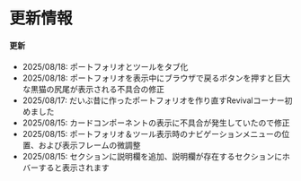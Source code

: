 # 更新情報
#### 更新
- 2025/08/18: ポートフォリオとツールをタブ化
- 2025/08/18: ポートフォリオを表示中にブラウザで戻るボタンを押すと巨大な黒猫の尻尾が表示される不具合の修正
- 2025/08/17: だいぶ昔に作ったポートフォリオを作り直すRevivalコーナー初めました
- 2025/08/15: カードコンポーネントの表示に不具合が発生していたので修正
- 2025/08/15: ポートフォリオ＆ツール表示時のナビゲーションメニューの位置、および表示フレームの微調整
- 2025/08/15: セクションに説明欄を追加、説明欄が存在するセクションにホバーすると表示されます

